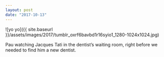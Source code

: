 ```yaml
---
layout: post
date: "2017-10-13"
---
```


![yo yo]({{ site.baseurl }}/assets/images/2017/tumblr_oxrf6bavbd1r16syio1_1280-1024x1024.jpg)

Pau watching Jacques Tati in the dentist’s waiting room, right before we needed to find him a new dentist.
